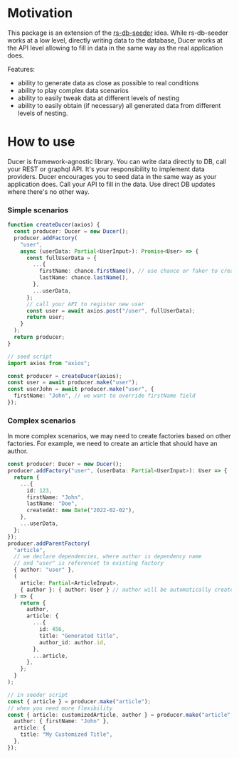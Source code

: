 # Motivation

This package is an extension of the [rs-db-seeder](https://www.npmjs.com/package/rs-db-seeder) idea. While rs-db-seeder
works at a low level, directly writing data to the database, Ducer works at the API level allowing to fill in data
in the same way as the real application does.

Features:

- ability to generate data as close as possible to real conditions
- ability to play complex data scenarios
- ability to easily tweak data at different levels of nesting
- ability to easily obtain (if necessary) all generated data from different levels of nesting.

# How to use

Ducer is framework-agnostic library. You can write data directly to DB, call your REST or graphql API. It's your responsibility
to implement data providers. Ducer encourages you to seed data in the same way as your application does. Call your API
to fill in the data. Use direct DB updates where there's no other way.

### Simple scenarios

```typescript
function createDucer(axios) {
  const producer: Ducer = new Ducer();
  producer.addFactory(
    "user",
    async (userData: Partial<UserInput>): Promise<User> => {
      const fullUserData = {
        ...{
          firstName: chance.firstName(), // use chance or faker to create "like a real" data
          lastName: chance.lastName(),
        },
        ...userData,
      };
      // call your API to register new user
      const user = await axios.post("/user", fullUserData);
      return user;
    }
  );
  return producer;
}

// seed script
import axios from "axios";

const producer = createDucer(axios);
const user = await producer.make("user");
const userJohn = await producer.make("user", {
  firstName: "John", // we want to override firstName field
});
```

### Complex scenarios

In more complex scenarios, we may need to create factories based on other factories. For example, we need to create
an article that should have an author.

```typescript
const producer: Ducer = new Ducer();
producer.addFactory("user", (userData: Partial<UserInput>): User => {
  return {
    ...{
      id: 123,
      firstName: "John",
      lastName: "Doe",
      createdAt: new Date("2022-02-02"),
    },
    ...userData,
  };
});
producer.addParentFactory(
  "article",
  // we declare dependencies, where author is dependency name
  // and "user" is referencet to existing factory
  { author: "user" },
  (
    article: Partial<ArticleInput>,
    { author }: { author: User } // author will be automatically created
  ) => {
    return {
      author,
      article: {
        ...{
          id: 456,
          title: "Generated title",
          author_id: author.id,
        },
        ...article,
      },
    };
  }
);

// in seeder script
const { article } = producer.make("article");
// when you need more flexibility
const { article: customizedArticle, author } = producer.make("article", {
  author: { firstName: "John" },
  article: {
    title: "My Customized Title",
  },
});
```
